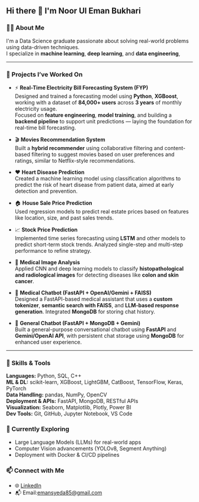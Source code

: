 ## Hi there 👋 I'm Noor Ul Eman Bukhari

### 👩‍💻 About Me
I'm a Data Science graduate passionate about solving real-world problems using data-driven techniques.  
I specialize in **machine learning**, **deep learning**, and **data engineering**, 

---
### 🚀 Projects I’ve Worked On

- ⚡ **Real-Time Electricity Bill Forecasting System (FYP)**  
  Designed and trained a forecasting model using **Python**, **XGBoost**, working with a dataset of **84,000+ users** across **3 years** of monthly electricity usage.  
  Focused on **feature engineering**, **model training**, and building a **backend pipeline** to support unit predictions — laying the foundation for real-time bill forecasting.

- 🎬 **Movies Recommendation System**  
  Built a **hybrid recommender** using collaborative filtering and content-based filtering to suggest movies based on user preferences and ratings, similar to Netflix-style recommendations.

- ❤️ **Heart Disease Prediction**  
  Created a machine learning model using classification algorithms to predict the risk of heart disease from patient data, aimed at early detection and prevention.

- 🏠 **House Sale Price Prediction**  
  Used regression models to predict real estate prices based on features like location, size, and past sales trends.

- 📈 **Stock Price Prediction**  
  Implemented time series forecasting using **LSTM** and other models to predict short-term stock trends. Analyzed single-step and multi-step performance to refine strategy.

- 🧬 **Medical Image Analysis**  
  Applied CNN and deep learning models to classify **histopathological and radiological images** for detecting diseases like **colon and skin cancer**.

- 🤖 **Medical Chatbot (FastAPI + OpenAI/Gemini + FAISS)**  
  Designed a FastAPI-based medical assistant that uses a **custom tokenizer**, **semantic search with FAISS**, and **LLM-based response generation**. Integrated **MongoDB** for storing chat history.

- 💬 **General Chatbot (FastAPI + MongoDB + Gemini)**  
  Built a general-purpose conversational chatbot using **FastAPI** and **Gemini/OpenAI API**, with persistent chat storage using **MongoDB** for enhanced user experience.

---
### 🧠 Skills & Tools
**Languages:** Python, SQL, C++  
**ML & DL:** scikit-learn, XGBoost, LightGBM, CatBoost, TensorFlow, Keras, PyTorch  
**Data Handling:** pandas, NumPy, OpenCV  
**Deployment & APIs:** FastAPI, MongoDB, RESTful APIs  
**Visualization:** Seaborn, Matplotlib, Plotly, Power BI  
**Dev Tools:** Git, GitHub, Jupyter Notebook, VS Code 

### 🌱 Currently Exploring
- Large Language Models (LLMs) for real-world apps
- Computer Vision advancements (YOLOv8, Segment Anything)
- Deployment with Docker & CI/CD pipelines


### 📫 Connect with Me
- 🌐 [LinkedIn](www.linkedin.com/in/syeda-noor-ul-eman-bukhari-909247288)
- 📬 Email:emansyeda85@gmail.com
